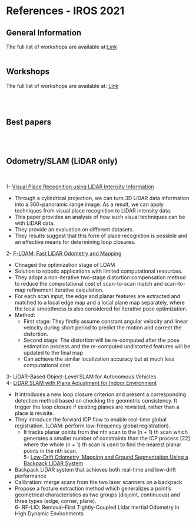 # References - IROS 2021

<!---
Started to write on Oct 21 2021
Zahra
-->


## General Information
The full list of workshops are available at:[Link](https://ras.papercept.net/conferences/conferences/IROS21/program/)
<br/>
<br/>


## Workshops
The full list of workshops are available at: [Link](https://ras.papercept.net/conferences/conferences/IROS21/program/IROS21_ProgramAtAGlanceWeb.html#weat1_) 

<br/>
<br/>


## Best papers

<br/>
<br/>


## Odometry/SLAM (LiDAR only)

<br/>

1- [Visual Place Recognition using LiDAR Intensity Information](https://www.ipb.uni-bonn.de/wp-content/papercite-data/pdf/digiammarino2021iros.pdf) 
* Through a cylindrical projection, we can turn  3D LiDAR data information into a 360◦panoramic range image. As a result, we can apply techniques from visual place recognition to LiDAR intensity data. 
* This paper provides an analysis of how such visual techniques can be with LiDAR data.
* They provide an evaluation on different datasets. 
* They results suggest that this form of place recognition is possible and an effective means for determining loop closures.  
  
2- [F-LOAM: Fast LiDAR Odometry and Mapping](https://arxiv.org/pdf/2107.00822.pdf)  
* Chnaged the optimization stage of LOAM
* Solution to robotic applications with limited computational resources.
* They adopt a non-iterative two-stage distortion compensation method to reduce the computational cost of scan-to-scan match and scan-to-map refinement iterative calculation.
* For each scan input, the edge and planar features are extracted and matched to a local edge map and a local plane map separately, where the local smoothness is also considered for iterative pose optimization.
* Method:  
  - First stage: They firstly assume constant angular velocity and linear velocity during short period to predict the motion and correct the distortion.
  - Second stage: The distortion will be re-computed after the pose estimation process and the re-computed undistorted features will be updated to the final map
  - Can achieve the similar localization accuracy but at much less computational cost.  
 
3- LiDAR-Based Object-Level SLAM for Autonomous Vehicles  
4- [LiDAR SLAM with Plane Adjustment for Indoor Environment](https://ieeexplore.ieee.org/stamp/stamp.jsp?tp=&arnumber=9464638)
* It introduces a new loop closure criterion and present a corresponding detection method based on checking the geometric consistency. It trigger the loop closure if existing planes are revisited, rather than a place is revisite.
* They introduce the forward ICP flow to enable real-time global registration. (LOAM: perform low-frequency global registration). 
  - It tracks planar points from the nth scan to the (n + 1) th scan which generates a smaller number of constraints than the ICP process [22] where the whole (n + 1) th scan is used to find the nearest planar points in the nth scan.  
5- [Low-Drift Odometry, Mapping and Ground Segmentation Using a Backpack LiDAR System](https://ieeexplore.ieee.org/stamp/stamp.jsp?tp=&arnumber=9484780&tag=1)
* Backpack LiDAR system that achieves both real-time and low-drift performance
* Calibration: merge scans from the two laser scanners on a backpack
* Propose a feature extraction method which generalizes a point’s geometrical characteristics as two groups (disjoint, continuous) and three types  (edge, corner, plane).  
6- RF-LIO: Removal-First Tightly-Coupled Lidar Inertial Odometry in High Dynamic Environments
<br/>
<br/>



